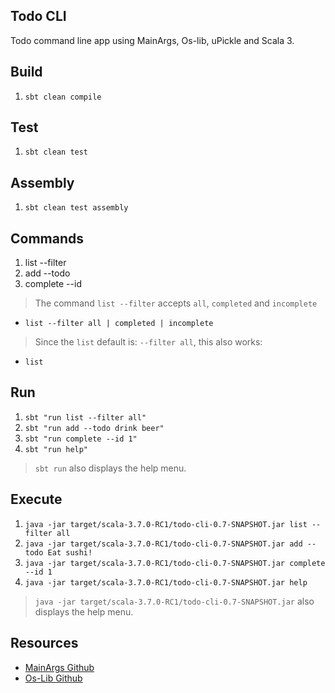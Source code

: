 Todo CLI
--------
Todo command line app using MainArgs, Os-lib, uPickle and Scala 3.

Build
-----
1. ```sbt clean compile```

Test
----
1. ```sbt clean test```

Assembly
--------
1. ```sbt clean test assembly```

Commands
--------
1. list --filter
2. add --todo
3. complete --id
>The command ```list --filter``` accepts ```all```, ```completed``` and ```incomplete```
* ```list --filter all | completed | incomplete```
>Since the ```list``` default is: ```--filter all```, this also works:
* ```list```

Run
---
1. ```sbt "run list --filter all"```
2. ```sbt "run add --todo drink beer"```
3. ```sbt "run complete --id 1"```
4. ```sbt "run help"```
>```sbt run``` also displays the help menu.

Execute
-------
1. ```java -jar target/scala-3.7.0-RC1/todo-cli-0.7-SNAPSHOT.jar list --filter all```
2. ```java -jar target/scala-3.7.0-RC1/todo-cli-0.7-SNAPSHOT.jar add --todo Eat sushi!```
3. ```java -jar target/scala-3.7.0-RC1/todo-cli-0.7-SNAPSHOT.jar complete --id 1```
4. ```java -jar target/scala-3.7.0-RC1/todo-cli-0.7-SNAPSHOT.jar help```
>```java -jar target/scala-3.7.0-RC1/todo-cli-0.7-SNAPSHOT.jar``` also displays the help menu.

Resources
---------
* [MainArgs Github](https://github.com/com-lihaoyi/mainargs?tab=readme-ov-file#varargs-parameters)
* [Os-Lib Github](https://github.com/com-lihaoyi/os-lib)